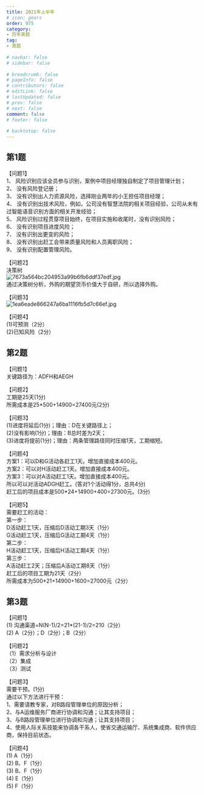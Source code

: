 ```yaml
---  
title: 2021年上半年  
# icon: gears  
order: 975  
category:  
- 历年真题  
tag:  
- 真题  
  
# navbar: false  
# sidebar: false  
  
# breadcrumb: false  
# pageInfo: false  
# contributors: false  
# editLink: false  
# lastUpdated: false  
# prev: false  
# next: false  
comment: false  
# footer: false  
  
# backtotop: false  
---  
```

## 第1题 ##

【问题1】  
1、 风险识别应该全员参与识别，案例中项目经理独自制定了项目管理计划；  
2、 没有风险登记册；  
3、 没有识别出人力资源风险，选择刚业两年的小王担任项目经理；  
4、 没有识别出技术风险，例如，公司没有智慧法院的相关项目经验，公司从未有过智能语音识别方面的相关开发经验；   
5、 风险识别过程贯穿项目始终，在项目实施和收尾时，没有识别风险；  
6、 没有识别项目进度风险；  
7、 没有识别出更变的风险；  
8、 没有识别出赶工会带来质量风险和人员离职风险；   
9、 没有识别配置管理风险。  
  
【问题2】  
决策树  
![7673a564bc204953a99b6fb6ddf37edf.jpg][]  
通过决策树分析，外购的期望货币价值大于自研，所以选择外购。  
  
【问题3】  
![1ea6eade866247a6ba1116fb5d7c66ef.jpg][]  
  
【问题4】  
(1)可预测（2分）  
(2)已知风险（2分）  


## 第2题 ##

【问题1】  
关键路径为：ADFH和AEGH  
  
【问题2】  
工期是25天(1分)  
所需成本是25\*500+14900=27400元(2分)  
  
【问题3】  
(1)进度将延后(1分)；理由：D在关键路径上；  
(2)没有影响(1分)；理由：B总时差为2天；  
(3)进度将提前(1分)；理由：两条管理路径同时压缩1天，工期缩短。  
  
【问题4】  
方案1：可以D和G活动各赶工1天。增加直接成本400元。  
方案2：可以对H活动赶工1天。增加直接成本400元。  
方案3：可以对A活动赶工1天。增加直接成本400元。  
所以可以对活动ADGH赶工。(答对1个活动得1分，总共4分)  
赶工后的项目成本是500\*24+14900+400=27300元。(3分)  
  
【问题5】  
需要赶工的活动：  
第一步：  
D活动赶工1天，压缩后D活动工期3天（1分）  
G活动赶工1天，压缩后G活动工期4天（1分）  
第二步：  
H活动赶工1天，压缩后H活动工期4天（1分）  
第三步：  
A活动赶工2天；压缩后A活动工期8天（1分）  
赶工后的项目工期为21天（2分）  
所需成本为500\*21+14900+1600=27000元（2分）  


## 第3题 ##

【问题1】  
(1) 沟通渠道=N(N-1)/2=21\*(21-1)/2=210（2分）  
(2) A（2分）；D（2分）；B（2分）  
  
【问题2】  
（1）需求分析与设计  
（2）集成  
（3）测试  
  
【问题3】  
需要干预。(1分)  
通过以下方法进行干预：  
1、需要请教专家，对B路段管理单位的原因分析；  
2、与A运维服务厂商进行协调和沟通；让其支持项目；  
3、与B路段管理单位进行协调和沟通；让其支持项目；  
4、使用人际关系技能来协调各干系人，使省交通运输厅、系统集成商、软件供应商，保持目前状态。  
  
【问题4】  
(1) A（1分）  
(2) B、F（1分）  
(3) B、F（1分）  
(4) E（1分）  
(5) F（1分）  
  



[7673a564bc204953a99b6fb6ddf37edf.jpg]: https://www.xkxxkx.cn/file/exam/software/信息系统项目管理师/案例/第1题/7673a564bc204953a99b6fb6ddf37edf.jpg
[1ea6eade866247a6ba1116fb5d7c66ef.jpg]: https://www.xkxxkx.cn/file/exam/software/信息系统项目管理师/案例/第1题/1ea6eade866247a6ba1116fb5d7c66ef.jpg
